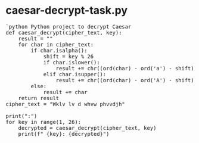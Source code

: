 # caesar-decrypt-task.py
<pre>
`python Python project to decrypt Caesar
def caesar_decrypt(cipher_text, key):
    result = ""
    for char in cipher_text:
        if char.isalpha(): 
            shift = key % 26
            if char.islower():
                result += chr((ord(char) - ord('a') - shift) % 26 + ord('a'))
            elif char.isupper():
                result += chr((ord(char) - ord('A') - shift) % 26 + ord('A'))
        else:
            result += char  
    return result
cipher_text = "Wklv lv d whvw phvvdjh"

print(":")
for key in range(1, 26): 
    decrypted = caesar_decrypt(cipher_text, key)
    print(f" {key}: {decrypted}")
